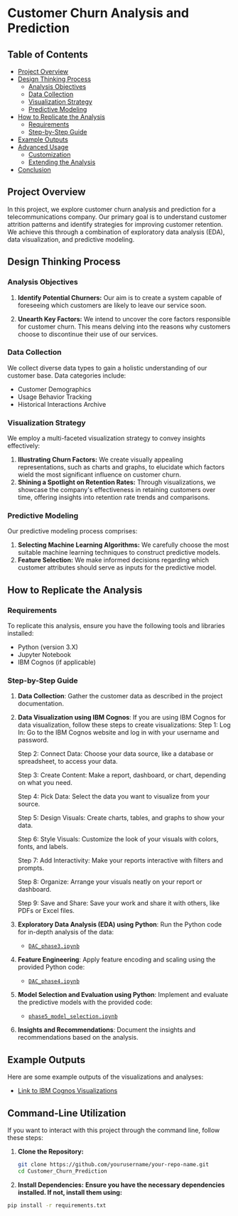 # Customer Churn Analysis and Prediction

## Table of Contents
- [Project Overview](#project-overview)
- [Design Thinking Process](#design-thinking-process)
  - [Analysis Objectives](#analysis-objectives)
  - [Data Collection](#data-collection)
  - [Visualization Strategy](#visualization-strategy)
  - [Predictive Modeling](#predictive-modeling)
- [How to Replicate the Analysis](#how-to-replicate-the-analysis)
  - [Requirements](#requirements)
  - [Step-by-Step Guide](#step-by-step-guide)
- [Example Outputs](#example-outputs)
- [Advanced Usage](#advanced-usage)
  - [Customization](#customization)
  - [Extending the Analysis](#extending-the-analysis)
- [Conclusion](#conclusion)

## Project Overview

In this project, we explore customer churn analysis and prediction for a telecommunications company. Our primary goal is to understand customer attrition patterns and identify strategies for improving customer retention. We achieve this through a combination of exploratory data analysis (EDA), data visualization, and predictive modeling.

## Design Thinking Process

### Analysis Objectives

1. **Identify Potential Churners:** Our aim is to create a system capable of foreseeing which customers are likely to leave our service soon.

2. **Unearth Key Factors:** We intend to uncover the core factors responsible for customer churn. This means delving into the reasons why customers choose to discontinue their use of our services.

### Data Collection

We collect diverse data types to gain a holistic understanding of our customer base. Data categories include:
- Customer Demographics
- Usage Behavior Tracking
- Historical Interactions Archive

### Visualization Strategy

We employ a multi-faceted visualization strategy to convey insights effectively:
1. **Illustrating Churn Factors:** We create visually appealing representations, such as charts and graphs, to elucidate which factors wield the most significant influence on customer churn.
2. **Shining a Spotlight on Retention Rates:** Through visualizations, we showcase the company's effectiveness in retaining customers over time, offering insights into retention rate trends and comparisons.

### Predictive Modeling

Our predictive modeling process comprises:
1. **Selecting Machine Learning Algorithms:** We carefully choose the most suitable machine learning techniques to construct predictive models.
2. **Feature Selection:** We make informed decisions regarding which customer attributes should serve as inputs for the predictive model.

## How to Replicate the Analysis

### Requirements

To replicate this analysis, ensure you have the following tools and libraries installed:
- Python (version 3.X)
- Jupyter Notebook
- IBM Cognos (if applicable)

### Step-by-Step Guide

1. **Data Collection**: Gather the customer data as described in the project documentation.

2. **Data Visualization using IBM Cognos**: If you are using IBM Cognos for data visualization, follow these steps to create visualizations:
   Step 1: Log In: Go to the IBM Cognos website and log in with your username and password.

   Step 2: Connect Data: Choose your data source, like a database or spreadsheet, to access your data.

   Step 3: Create Content: Make a report, dashboard, or chart, depending on what you need.

   Step 4: Pick Data: Select the data you want to visualize from your source.

   Step 5: Design Visuals: Create charts, tables, and graphs to show your data.

   Step 6: Style Visuals: Customize the look of your visuals with colors, fonts, and labels.

   Step 7: Add Interactivity: Make your reports interactive with filters and prompts.

   Step 8: Organize: Arrange your visuals neatly on your report or dashboard.

   Step 9: Save and Share: Save your work and share it with others, like PDFs or Excel files.

3. **Exploratory Data Analysis (EDA) using Python**: Run the Python code for in-depth analysis of the data:
   - [`DAC_phase3.ipynb`](DAC_phase3.ipynb)

4. **Feature Engineering**: Apply feature encoding and scaling using the provided Python code:
   - [`DAC_phase4.ipynb`](DAC_phase4.ipynb)

5. **Model Selection and Evaluation using Python**: Implement and evaluate the predictive models with the provided code:
   - [`phase5_model_selection.ipynb`](DAC_Model.ipynb)

6. **Insights and Recommendations**: Document the insights and recommendations based on the analysis.

## Example Outputs

Here are some example outputs of the visualizations and analyses:

- [Link to IBM Cognos Visualizations](DAC_phase4.pdf)

## Command-Line Utilization

If you want to interact with this project through the command line, follow these steps:

1. **Clone the Repository:**
   ```bash
   git clone https://github.com/yourusername/your-repo-name.git
   cd Customer_Churn_Prediction

2. **Install Dependencies:**
    **Ensure you have the necessary dependencies installed. If not, install them using:**
  ```bash
  pip install -r requirements.txt

